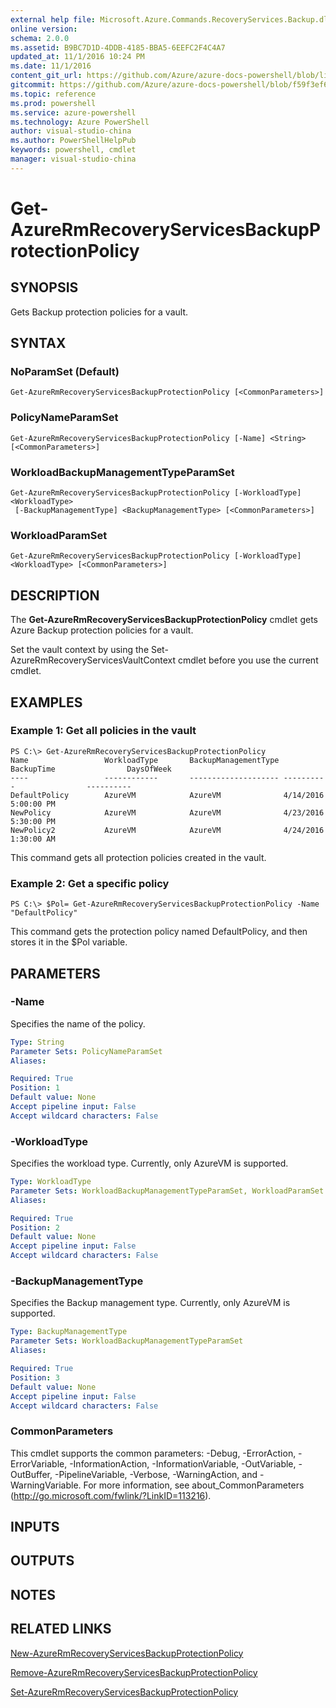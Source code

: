 ```yaml
---
external help file: Microsoft.Azure.Commands.RecoveryServices.Backup.dll-Help.xml
online version: 
schema: 2.0.0
ms.assetid: B9BC7D1D-4DDB-4185-BBA5-6EEFC2F4C4A7
updated_at: 11/1/2016 10:24 PM
ms.date: 11/1/2016
content_git_url: https://github.com/Azure/azure-docs-powershell/blob/live/azureps-cmdlets-docs/ResourceManager/AzureRM.RecoveryServices.Backup/v2.2.0/Get-AzureRmRecoveryServicesBackupProtectionPolicy.md
gitcommit: https://github.com/Azure/azure-docs-powershell/blob/f59f3ef60bc592383812213e69fd77ba950759ed/azureps-cmdlets-docs/ResourceManager/AzureRM.RecoveryServices.Backup/v2.2.0/Get-AzureRmRecoveryServicesBackupProtectionPolicy.md
ms.topic: reference
ms.prod: powershell
ms.service: azure-powershell
ms.technology: Azure PowerShell
author: visual-studio-china
ms.author: PowerShellHelpPub
keywords: powershell, cmdlet
manager: visual-studio-china
---
```


# Get-AzureRmRecoveryServicesBackupProtectionPolicy

## SYNOPSIS
Gets Backup protection policies for a vault.

## SYNTAX

### NoParamSet (Default)
```
Get-AzureRmRecoveryServicesBackupProtectionPolicy [<CommonParameters>]
```

### PolicyNameParamSet
```
Get-AzureRmRecoveryServicesBackupProtectionPolicy [-Name] <String> [<CommonParameters>]
```

### WorkloadBackupManagementTypeParamSet
```
Get-AzureRmRecoveryServicesBackupProtectionPolicy [-WorkloadType] <WorkloadType>
 [-BackupManagementType] <BackupManagementType> [<CommonParameters>]
```

### WorkloadParamSet
```
Get-AzureRmRecoveryServicesBackupProtectionPolicy [-WorkloadType] <WorkloadType> [<CommonParameters>]
```

## DESCRIPTION
The **Get-AzureRmRecoveryServicesBackupProtectionPolicy** cmdlet gets Azure Backup protection policies for a vault.

Set the vault context by using the Set-AzureRmRecoveryServicesVaultContext cmdlet before you use the current cmdlet.

## EXAMPLES

### Example 1: Get all policies in the vault
```
PS C:\> Get-AzureRmRecoveryServicesBackupProtectionPolicy 
Name                 WorkloadType       BackupManagementType BackupTime                DaysOfWeek   
----                 ------------       -------------------- ----------                ----------   
DefaultPolicy        AzureVM            AzureVM              4/14/2016 5:00:00 PM                   
NewPolicy            AzureVM            AzureVM              4/23/2016 5:30:00 PM                   
NewPolicy2           AzureVM            AzureVM              4/24/2016 1:30:00 AM
```

This command gets all protection policies created in the vault.

### Example 2: Get a specific policy
```
PS C:\> $Pol= Get-AzureRmRecoveryServicesBackupProtectionPolicy -Name "DefaultPolicy"
```

This command gets the protection policy named DefaultPolicy, and then stores it in the $Pol variable.

## PARAMETERS

### -Name
Specifies the name of the policy.

```yaml
Type: String
Parameter Sets: PolicyNameParamSet
Aliases: 

Required: True
Position: 1
Default value: None
Accept pipeline input: False
Accept wildcard characters: False
```

### -WorkloadType
Specifies the workload type.
Currently, only AzureVM is supported.

```yaml
Type: WorkloadType
Parameter Sets: WorkloadBackupManagementTypeParamSet, WorkloadParamSet
Aliases: 

Required: True
Position: 2
Default value: None
Accept pipeline input: False
Accept wildcard characters: False
```

### -BackupManagementType
Specifies the Backup management type.
Currently, only AzureVM is supported.

```yaml
Type: BackupManagementType
Parameter Sets: WorkloadBackupManagementTypeParamSet
Aliases: 

Required: True
Position: 3
Default value: None
Accept pipeline input: False
Accept wildcard characters: False
```

### CommonParameters
This cmdlet supports the common parameters: -Debug, -ErrorAction, -ErrorVariable, -InformationAction, -InformationVariable, -OutVariable, -OutBuffer, -PipelineVariable, -Verbose, -WarningAction, and -WarningVariable. For more information, see about_CommonParameters (http://go.microsoft.com/fwlink/?LinkID=113216).

## INPUTS

## OUTPUTS

## NOTES

## RELATED LINKS

[New-AzureRmRecoveryServicesBackupProtectionPolicy](xref:ResourceManager/AzureRM.RecoveryServices.Backup/v2.2.0/New-AzureRmRecoveryServicesBackupProtectionPolicy.md)

[Remove-AzureRmRecoveryServicesBackupProtectionPolicy](xref:ResourceManager/AzureRM.RecoveryServices.Backup/v2.2.0/Remove-AzureRmRecoveryServicesBackupProtectionPolicy.md)

[Set-AzureRmRecoveryServicesBackupProtectionPolicy](xref:ResourceManager/AzureRM.RecoveryServices.Backup/v2.2.0/Set-AzureRmRecoveryServicesBackupProtectionPolicy.md)


